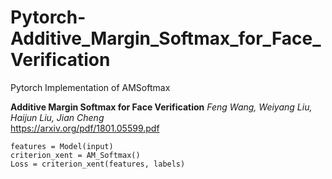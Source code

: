 # Pytorch-Additive_Margin_Softmax_for_Face_Verification
Pytorch Implementation of AMSoftmax 

**Additive Margin Softmax for Face Verification**
*Feng Wang, Weiyang Liu, Haijun Liu, Jian Cheng*  
https://arxiv.org/pdf/1801.05599.pdf


```
features = Model(input)
criterion_xent = AM_Softmax()
Loss = criterion_xent(features, labels)
```
